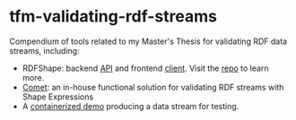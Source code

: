# tfm-validating-rdf-streams
Compendium of tools related to my Master's Thesis for validating RDF data streams, including:
- RDFShape: backend [API](https://github.com/weso/rdfshape-api) and frontend [client](https://github.com/weso/rdfshape-client). Visit the [repo](https://github.com/weso/rdfshape) to learn more.
- [Comet](https://github.com/ulitol97/comet): an in-house functional solution for validating RDF streams with Shape Expressions
- A [containerized demo](https://github.com/ulitol97/kafka-producer-demo) producing a data stream for testing.
